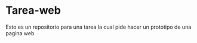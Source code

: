 # Tarea-web

Esto es un repositorio para una tarea la cual pide hacer un prototipo de una pagina web
